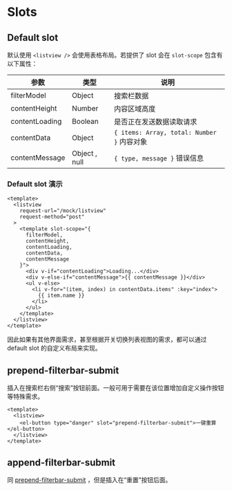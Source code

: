 # Slots

## Default slot

默认使用 `<listview />` 会使用表格布局。若提供了 slot 会在 `slot-scope` 包含有以下属性：

| 参数           | 类型          | 说明                                       |
| -------------- | ------------- | ------------------------------------------ |
| filterModel    | Object        | 搜索栏数据                                 |
| contentHeight  | Number        | 内容区域高度                               |
| contentLoading | Boolean       | 是否正在发送数据读取请求                   |
| contentData    | Object        | `{ items: Array, total: Number }` 内容对象 |
| contentMessage | Object , null | `{ type, message }` 错误信息               |

### Default slot 演示

```vue
<template>
  <listview
    request-url="/mock/listview"
    request-method="post"
  >
    <template slot-scope="{
      filterModel,
      contentHeight,
      contentLoading,
      contentData,
      contentMessage
    }">
      <div v-if="contentLoading">Loading...</div>
      <div v-else-if="contentMessage">{{ contentMessage }}</div>
      <ul v-else>
        <li v-for="(item, index) in contentData.items" :key="index">
          {{ item.name }}
        </li>
      </ul>
    </template>
  </listview>
</template>
```

因此如果有其他界面需求，甚至根据开关切换列表视图的需求，都可以通过 default slot 的自定义布局来实现。

## prepend-filterbar-submit

插入在搜索栏右侧“搜索”按钮前面。一般可用于需要在该位置增加自定义操作按钮等特殊需求。

```vue
<template>
  <listview>
    <el-button type="danger" slot="prepend-filterbar-submit">一键重算</el-button>
  </listview>
</template>
```

## append-filterbar-submit

同 [prepend-filterbar-submit](#prepend-filterbar-submit) ，但是插入在“重置”按钮后面。
